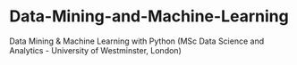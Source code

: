 # Data-Mining-and-Machine-Learning
Data Mining &amp; Machine Learning with Python (MSc Data Science and Analytics - University of Westminster, London)
